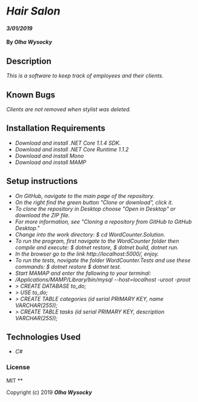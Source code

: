 # _Hair Salon_

#### _3/01/2019_

#### By _**Olha Wysocky**_

## Description
_This is a software to keep track of employees and their clients._


## Known Bugs

_Clients are not removed when stylist was deleted._

## Installation Requirements
* _Download and install .NET Core 1.1.4 SDK._
* _Download and install .NET Core Runtime 1.1.2_
* _Download and install Mono_
* _Download and install MAMP_

## Setup instructions
* _On GitHub, navigate to the main page of the repository._
* _On the right find the green button "Clone or download", click it._
* _To clone the repository in Desktop choose "Open in Desktop" or download the ZIP file._
* _For more information, see "Cloning a repository from GitHub to GitHub Desktop."_
* _Change into the work directory: $ cd WordCounter.Solution._
* _To run the program, first navigate to the WordCounter folder then compile and execute: $ dotnet restore, $ dotnet build, dotnet run._
* _In the browser go to the link http://localhost:5000/, enjoy._
* _To run the tests, novigate the folder WordCounter.Tests and use these commands: $ dotnet restore $ dotnet test._
* _Start MAMAP and enter the fallowing to your terminal:_
* _/Applications/MAMP/Library/bin/mysql --host=localhost -uroot -proot_
* _> CREATE DATABASE to_do;_
* _> USE to_do;_
* _> CREATE TABLE categories (id serial PRIMARY KEY, name VARCHAR(255));_
* _> CREATE TABLE tasks (id serial PRIMARY KEY, description VARCHAR(255));_


## Technologies Used

* _C#_

### License
MIT
**

Copyright (c) 2019 **_Olha Wysocky_**
